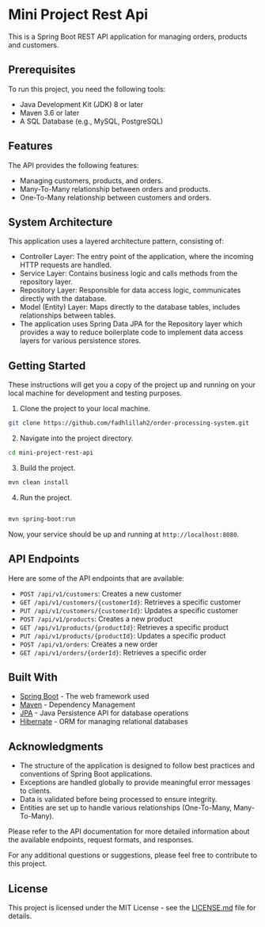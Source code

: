 # Mini Project Rest Api

This is a Spring Boot REST API application for managing orders, products and customers.

## Prerequisites

To run this project, you need the following tools:

- Java Development Kit (JDK) 8 or later
- Maven 3.6 or later
- A SQL Database (e.g., MySQL, PostgreSQL)

## Features

The API provides the following features:

- Managing customers, products, and orders.
- Many-To-Many relationship between orders and products.
- One-To-Many relationship between customers and orders.

## System Architecture
This application uses a layered architecture pattern, consisting of:

- Controller Layer: The entry point of the application, where the incoming HTTP requests are handled.
- Service Layer: Contains business logic and calls methods from the repository layer.
- Repository Layer: Responsible for data access logic, communicates directly with the database.
- Model (Entity) Layer: Maps directly to the database tables, includes relationships between tables.
- The application uses Spring Data JPA for the Repository layer which provides a way to reduce boilerplate code to implement data access layers for various persistence stores.

## Getting Started

These instructions will get you a copy of the project up and running on your local machine for development and testing purposes.

1. Clone the project to your local machine.

```bash
git clone https://github.com/fadhlillah2/order-processing-system.git
```

2. Navigate into the project directory.

```bash
cd mini-project-rest-api
```

3. Build the project.

```bash
mvn clean install
```

4. Run the project.

```bash

mvn spring-boot:run
```

Now, your service should be up and running at `http://localhost:8080`.

## API Endpoints

Here are some of the API endpoints that are available:

- `POST /api/v1/customers`: Creates a new customer
- `GET /api/v1/customers/{customerId}`: Retrieves a specific customer
- `PUT /api/v1/customers/{customerId}`: Updates a specific customer
- `POST /api/v1/products`: Creates a new product
- `GET /api/v1/products/{productId}`: Retrieves a specific product
- `PUT /api/v1/products/{productId}`: Updates a specific product
- `POST /api/v1/orders`: Creates a new order
- `GET /api/v1/orders/{orderId}`: Retrieves a specific order


## Built With

- [Spring Boot](https://spring.io/projects/spring-boot) - The web framework used
- [Maven](https://maven.apache.org/) - Dependency Management
- [JPA](https://spring.io/projects/spring-data-jpa) - Java Persistence API for database operations
- [Hibernate](https://hibernate.org/) - ORM for managing relational databases

## Acknowledgments

- The structure of the application is designed to follow best practices and conventions of Spring Boot applications.
- Exceptions are handled globally to provide meaningful error messages to clients.
- Data is validated before being processed to ensure integrity.
- Entities are set up to handle various relationships (One-To-Many, Many-To-Many).

Please refer to the API documentation for more detailed information about the available endpoints, request formats, and responses.

For any additional questions or suggestions, please feel free to contribute to this project.

## License

This project is licensed under the MIT License - see the [LICENSE.md](LICENSE.md) file for details.
